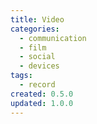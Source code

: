 ```yaml
---
title: Video
categories:
  - communication
  - film
  - social
  - devices
tags:
  - record
created: 0.5.0
updated: 1.0.0
---
```

